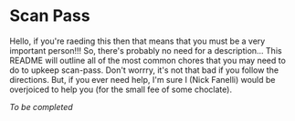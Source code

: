 # Scan Pass

Hello, if you're raeding this then that means that you must be a very important person!!! So, there's probably no need for a description... This README will outline all of the most common chores that you may need to do to upkeep scan-pass. Don't worrry, it's not that bad if you follow the directions. But, if you ever need help, I'm sure I (Nick Fanelli) would be overjoiced to help you (for the small fee of some choclate). 

*To be completed*
